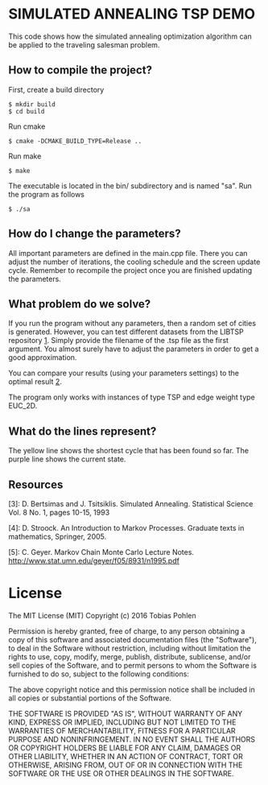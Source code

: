 # SIMULATED ANNEALING TSP DEMO

This code shows how the simulated annealing optimization algorithm can be 
applied to the traveling salesman problem.

## How to compile the project?

First, create a build directory
```
$ mkdir build
$ cd build
```

Run cmake
```
$ cmake -DCMAKE_BUILD_TYPE=Release ..
```

Run make
```
$ make
```

The executable is located in the bin/ subdirectory and is named "sa". Run the 
program as follows
```
$ ./sa
```

## How do I change the parameters?

All important parameters are defined in the main.cpp file. There you can adjust
the number of iterations, the cooling schedule and the screen update cycle. 
Remember to recompile the project once you are finished updating the parameters. 

## What problem do we solve?

If you run the program without any parameters, then a random set of cities is
generated. However, you can test different datasets from the LIBTSP repository [1]. 
Simply provide the filename of the .tsp file as the first argument. You 
almost surely have to adjust the parameters in order to get a good approximation.

You can compare your results (using your parameters settings) to the optimal result [2]. 

The program only works with instances of type TSP and edge weight type EUC_2D. 

## What do the lines represent?

The yellow line shows the shortest cycle that has been found so far. The purple
line shows the current state. 

## Resources

[1]: http://www.iwr.uni-heidelberg.de/groups/comopt/software/TSPLIB95/tsp/

[2]: http://www.iwr.uni-heidelberg.de/groups/comopt/software/TSPLIB95/STSP.html

[3]: D. Bertsimas and J. Tsitsiklis. Simulated Annealing. Statistical Science Vol. 8 No. 1, pages 10-15, 1993

[4]: D. Stroock. An Introduction to Markov Processes. Graduate texts in mathematics,  Springer, 2005. 

[5]: C. Geyer. Markov Chain Monte Carlo Lecture Notes. http://www.stat.umn.edu/geyer/f05/8931/n1995.pdf

# License

The MIT License (MIT) Copyright (c) 2016 Tobias Pohlen

Permission is hereby granted, free of charge, to any person obtaining a copy of this software and associated documentation files (the "Software"), to deal in the Software without restriction, including without limitation the rights to use, copy, modify, merge, publish, distribute, sublicense, and/or sell copies of the Software, and to permit persons to whom the Software is furnished to do so, subject to the following conditions:

The above copyright notice and this permission notice shall be included in all copies or substantial portions of the Software.

THE SOFTWARE IS PROVIDED "AS IS", WITHOUT WARRANTY OF ANY KIND, EXPRESS OR IMPLIED, INCLUDING BUT NOT LIMITED TO THE WARRANTIES OF MERCHANTABILITY, FITNESS FOR A PARTICULAR PURPOSE AND NONINFRINGEMENT. IN NO EVENT SHALL THE AUTHORS OR COPYRIGHT HOLDERS BE LIABLE FOR ANY CLAIM, DAMAGES OR OTHER LIABILITY, WHETHER IN AN ACTION OF CONTRACT, TORT OR OTHERWISE, ARISING FROM, OUT OF OR IN CONNECTION WITH THE SOFTWARE OR THE USE OR OTHER DEALINGS IN THE SOFTWARE.
